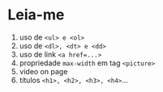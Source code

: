 # Leia-me
1. uso de `<ul> e <ol>`
2. uso de `<dl>, <dt> e <dd>`
3. uso de link `<a href=...>`
4. propriedade `max-width` em tag `<picture>`
5. video on page
6. títulos `<h1>, <h2>, <h3>, <h4>`...
